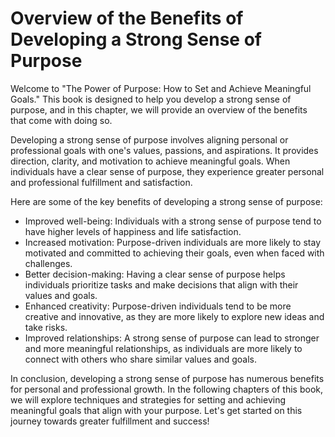 Overview of the Benefits of Developing a Strong Sense of Purpose
==============================================================================

Welcome to "The Power of Purpose: How to Set and Achieve Meaningful Goals." This book is designed to help you develop a strong sense of purpose, and in this chapter, we will provide an overview of the benefits that come with doing so.

Developing a strong sense of purpose involves aligning personal or professional goals with one's values, passions, and aspirations. It provides direction, clarity, and motivation to achieve meaningful goals. When individuals have a clear sense of purpose, they experience greater personal and professional fulfillment and satisfaction.

Here are some of the key benefits of developing a strong sense of purpose:

* Improved well-being: Individuals with a strong sense of purpose tend to have higher levels of happiness and life satisfaction.
* Increased motivation: Purpose-driven individuals are more likely to stay motivated and committed to achieving their goals, even when faced with challenges.
* Better decision-making: Having a clear sense of purpose helps individuals prioritize tasks and make decisions that align with their values and goals.
* Enhanced creativity: Purpose-driven individuals tend to be more creative and innovative, as they are more likely to explore new ideas and take risks.
* Improved relationships: A strong sense of purpose can lead to stronger and more meaningful relationships, as individuals are more likely to connect with others who share similar values and goals.

In conclusion, developing a strong sense of purpose has numerous benefits for personal and professional growth. In the following chapters of this book, we will explore techniques and strategies for setting and achieving meaningful goals that align with your purpose. Let's get started on this journey towards greater fulfillment and success!
